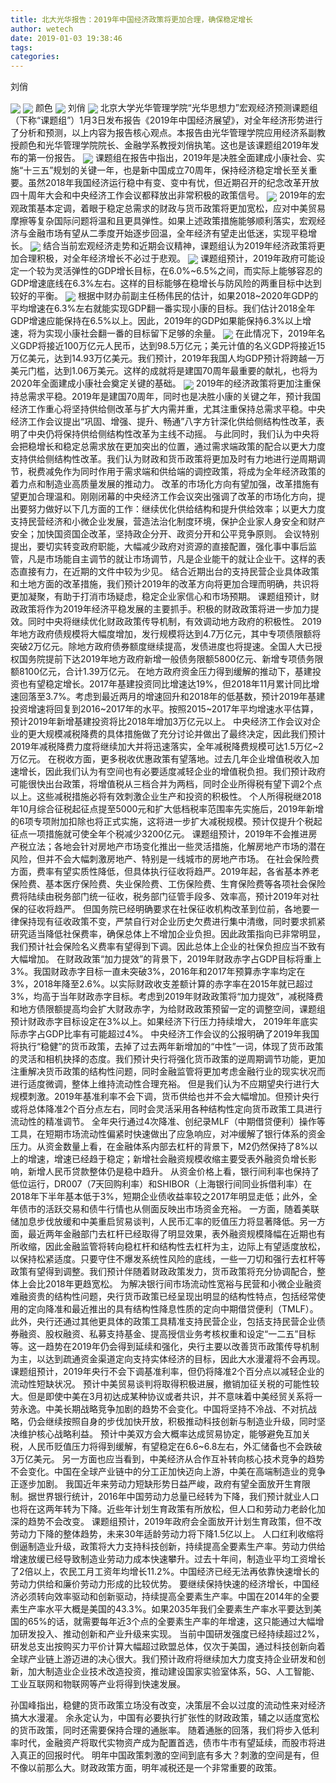 ```yaml
---
title: 北大光华报告：2019年中国经济政策将更加合理，确保稳定增长
author: wetech
date: 2019-01-03 19:38:46
tags: 
categories: 
---
```

刘俏
<!-- more -->
<img align="center" border="0" src="https://imgcdn.yicai.com/uppics/images/2019/01/77201dde294ff2b9b7e468ebd012d82d.jpg" />
<img align="center" border="0" src="https://imgcdn.yicai.com/uppics/images/2019/01/4e87131f2e334f6fc1dfb14c891bf1b4.jpg" />
颜色
<img align="center" border="0" src="https://imgcdn.yicai.com/uppics/images/2019/01/9b18a5f40436215a2ee117b2cb4fcd88.jpg" />
刘俏
<img align="center" border="0" src="https://imgcdn.yicai.com/uppics/images/2019/01/67d65c55f5f161b8c50316bedde9e165.jpg" />
北京大学光华管理学院“光华思想力”宏观经济预测课题组（下称“课题组”）1月3日发布报告《2019年中国经济展望》，对全年经济形势进行了分析和预测，以上内容为报告核心观点。本报告由光华管理学院应用经济系副教授颜色和光华管理学院院长、金融学系教授刘俏执笔。这也是该课题组2019年发布的第一份报告。
<img align="center" border="0" src="https://imgcdn.yicai.com/uppics/images/2019/01/c779a0b1a76e371c04ad20fab71d7a3a.jpg" />
课题组在报告中指出，2019年是决胜全面建成小康社会、实施“十三五”规划的关键一年，也是新中国成立70周年，保持经济稳定增长至关重要。虽然2018年我国经济运行稳中有变、变中有忧，但近期召开的纪念改革开放四十周年大会和中央经济工作会议都释放出非常积极的政策信号。
<img align="center" border="0" src="https://imgcdn.yicai.com/uppics/images/2019/01/d43c6b2a897bd2c74c752965962af150.jpg" />
2019年的宏观政策基本定调，着眼于稳定总需求的财政与货币政策将更加宽松，应对中美贸易摩擦等复杂国际问题将温和且更具弹性。如果上述政策措施能够顺利落实，宏观经济与金融市场有望从二季度开始逐步回温，全年经济有望走出低迷，实现平稳增长。
<img align="center" border="0" src="https://imgcdn.yicai.com/uppics/images/2019/01/92a27e66062294f2ba1416089eec8cc1.jpg" />
结合当前宏观经济走势和近期会议精神，课题组认为2019年经济政策将更加合理积极，对全年经济增长不必过于悲观。
<img align="center" border="0" src="https://imgcdn.yicai.com/uppics/images/2019/01/83e26d0d68326b74f6ec066b52414f46.jpg" />
课题组预计，2019年政府可能设定一个较为灵活弹性的GDP增长目标，在6.0%~6.5%之间，而实际上能够容忍的GDP增速底线在6.3%左右。这样的目标能够在稳增长与防风险的两重目标中达到较好的平衡。
<img align="center" border="0" src="https://imgcdn.yicai.com/uppics/images/2019/01/f4c1df8436ed0337f36d5490689fdc6d.jpg" />
根据中财办前副主任杨伟民的估计，如果2018~2020年GDP的平均增速在6.3%左右就能实现GDP翻一番实现小康的目标。我们估计2018全年GDP增速应能保持在6.5%以上。因此，2019年的GDP如果能保持6.3%以上增速，将为实现小康社会翻一番的目标留下足够的余量。
<img align="center" border="0" src="https://imgcdn.yicai.com/uppics/images/2019/01/2302fb96351085a5161b7af25950576c.jpg" />
在此情况下，2019年名义GDP将接近100万亿元人民币，达到98.5万亿元；美元计值的名义GDP将接近15万亿美元，达到14.93万亿美元。我们预计，2019年我国人均GDP预计将跨越一万美元门槛，达到1.06万美元。这样的成就将是建国70周年最重要的献礼，也将为2020年全面建成小康社会奠定关键的基础。
<img align="center" border="0" src="https://imgcdn.yicai.com/uppics/images/2019/01/65e4e32d92f2b5ba458d10b44341221a.jpg" />
2019年的经济政策将更加注重保持总需求平稳。2019年是建国70周年，同时也是决胜小康的关键之年，预计我国经济工作重心将坚持供给侧改革与扩大内需并重，尤其注重保持总需求平稳。中央经济工作会议提出“巩固、增强、提升、畅通”八字方针深化供给侧结构性改革，表明了中央仍将保持供给侧结构性改革为主线不动摇。
与此同时，我们认为中央将会把稳增长和稳定总需求放在更加突出的位置，通过需求端政策的配合以更大力度支持供给侧结构性改革。我们认为财政和货币政策将更加及时有力地进行逆周期调节，税费减免作为同时作用于需求端和供给端的调控政策，将成为全年经济政策的着力点和制造业高质量发展的推动力。
改革的市场化方向有望加强，改革措施有望更加合理温和。刚刚闭幕的中央经济工作会议突出强调了改革的市场化方向，提出要努力做好以下几方面的工作：继续优化供给结构和提升供给效率；以更大力度支持民营经济和小微企业发展，营造法治化制度环境，保护企业家人身安全和财产安全；加快国资国企改革，坚持政企分开、政资分开和公平竞争原则。
会议特别提出，要切实转变政府职能，大幅减少政府对资源的直接配置，强化事中事后监管，凡是市场能自主调节的就让市场调节，凡是企业能干的就让企业干。这样的表态直接有力，在近期的文件中较为少见。
结合近期出台的支持民营企业具体政策和土地方面的改革措施，我们预计2019年的改革方向将更加合理而明确，共识将更加凝聚，有助于打消市场疑虑，稳定企业家信心和市场预期。
课题组预计，财政政策将作为2019年经济平稳发展的主要抓手。积极的财政政策将进一步加力提效。同时中央将继续优化财政政策传导机制，有效调动地方政府的积极性。
2019年地方政府债规模将大幅度增加，发行规模将达到4.7万亿元，其中专项债限额将突破2万亿元。除地方政府债券额度继续提高，发债进度也将提速。全国人大已授权国务院提前下达2019年地方政府新增一般债务限额5800亿元、新增专项债务限额8100亿元，合计1.39万亿元。
在地方政府资金压力得到缓解的推动下，基建投资也有望稳定增长。2017年基建投资同比增速达19%，但2018年11月累计同比增速回落至3.7%。考虑到最近两月的增速回升和2018年的低基数，预计2019年基建投资增速将回复到2016~2017年的水平。按照2015~2017年平均增速水平估算，预计2019年新增基建投资将比2018年增加3万亿元以上。
中央经济工作会议对企业的更大规模减税降费的具体措施做了充分讨论并做出了最终决定，因此我们预计2019年减税降费力度将继续加大并将迅速落实，全年减税降费规模可达1.5万亿~2万亿元。
在税收方面，更多税收优惠政策有望落地。过去几年企业增值税收入加速增长，因此我们认为有空间也有必要适度减轻企业的增值税负担。我们预计政府可能很快出台政策，将增值税从三档合并为两档，同时企业所得税有望下调2个点以上。这些减税措施必将有效刺激企业生产和投资的积极性。
个人所得税继2018年10月综合征税起征点提至5000元和扩大低档税率范围率先实施后，2019年新增的6项专项附加扣除也将正式实施，这将进一步扩大减税规模。预计仅提升个税起征点一项措施就可使全年个税减少3200亿元。
课题组预计，2019年不会推进房产税立法；各地会针对房地产市场变化推出一些灵活措施，化解房地产市场的潜在风险，但并不会大幅刺激房地产、特别是一线城市的房地产市场。
在社会保险费方面，费率有望实质性降低，但具体执行征收将趋严。2019年起，各省基本养老保险费、基本医疗保险费、失业保险费、工伤保险费、生育保险费等各项社会保险费将陆续由税务部门统一征收，税务部门征管手段多、效率高，预计2019年对社保的征收将趋严。
但国务院已经明确要求在社保征收机构改革到位前，各地要一律保持现有征收政策不变，严禁自行对企业历史欠费进行集中清缴，同时要求抓紧研究适当降低社保费率，确保总体上不增加企业负担。因此政策指向已非常明显，我们预计社会保险名义费率有望得到下调。因此总体上企业的社保负担应当不致有大幅增加。
在财政政策“加力提效”的背景下，2019年财政赤字占GDP目标将重上3%。我国财政赤字目标一直未突破3%，2016年和2017年预算赤字率均定在3%，2018年降至2.6%。以实际财政收支差额计算的赤字率在2015年就已超过3%，均高于当年财政赤字目标。考虑到2019年财政政策将“加力提效”，减税降费和地方债限额提高均会扩大财政赤字，为给财政政策预留一定的调整空间，课题组预计财政赤字目标设定在3%以上。如果经济下行压力持续增大， 2019年年底实际赤字占GDP比率有可能超过4%。
中央经济工作会议的公报明确了2019年我国将执行“稳健”的货币政策，去掉了过去两年新增加的“中性”一词，体现了货币政策的灵活和相机抉择的态度。我们预计央行将强化货币政策的逆周期调节功能，更加注重解决货币政策的结构性问题，同时金融监管将更加考虑金融行业的现实状况而进行适度微调，整体上维持流动性合理充裕。
但是我们认为不应期望央行进行大规模刺激。2019年基准利率不会下调，货币供给也并不会大幅增加。但预计央行或将总体降准2个百分点左右，同时会灵活采用各种结构性定向货币政策工具进行流动性的精准调节。
全年央行通过4次降准、创纪录MLF（中期借贷便利）操作等工具，在短期市场流动性偏紧时快速做出了应急响应，对冲缓解了银行体系的资金压力。从资金数量上看，在金融体系内部去杠杆的背景下，M2仍然保持了8%以上的增速，增速已经趋于稳定；新增社会融资规模收缩主要受表外融资负增长影响，新增人民币贷款整体仍是稳中趋升。
从资金价格上看，银行间利率也保持了低位运行，DR007（7天回购利率）和SHIBOR（上海银行间同业拆借利率）在2018年下半年基本低于3%，短期企业债收益率较之2017年明显走低；此外，全年债市的活跃交易和债牛行情也从侧面反映出市场资金充裕。
一方面，随着美联储加息步伐放缓和中美重启贸易谈判，人民币汇率的贬值压力将显著降低。另一方面，最近两年金融部门去杠杆已经取得了明显效果，表外融资规模降幅在近期也有所收缩，因此金融监管将转向稳杠杆和结构性去杠杆为主，边际上有望适度放松，以保持松紧适度。只要守住不爆发系统性风险的底线，一些一刀切和强行去杠杆等政策有望得到调整。我们预计伴随着财政政策发力，货币政策将充分协调配合，整体上会比2018年更趋宽松。
为解决银行间市场流动性宽裕与民营和小微企业融资难融资贵的结构性问题，央行货币政策已经呈现出明显的结构性特点，包括经常使用的定向降准和最近推出的具有结构性降息性质的定向中期借贷便利（TMLF）。
此外，央行还通过其他更具体的政策工具精准支持民营企业，包括支持民营企业债券融资、股权融资、私募支持基金、提高授信业务考核权重和设定“一二五”目标等。这一趋势在2019年仍会得到延续和强化，央行主要以改善货币政策传导机制为主，以达到疏通资金渠道定向支持实体经济的目标，因此大水漫灌将不会再现。课题组预计，2019年央行不会下调基准利率，但仍将降准2个百分点以减轻企业的流动性短缺状况。
预计中美贸易谈判将取得积极进展，撤销加征关税的可能性较大。但是即使中美在3月初达成某种协议或者共识，并不意味着中美经贸关系将一劳永逸。中美长期战略竞争加剧的趋势不会变化。中国将坚持不冷战、不对抗战略，仍会继续按照自身的步伐加快开放，积极推动科技创新与制造业升级，同时坚决维护核心战略利益。
预计中美双方会大概率达成贸易协定，能够避免互加关税，人民币贬值压力将得到缓解，有望稳定在6.6~6.8左右，外汇储备也不会跌破3万亿美元。
另一方面也应当看到，中美经济从合作互补转向核心技术竞争的趋势不会变化。中国在全球产业链中的分工正加快迈向上游，中美在高端制造业的竞争正逐步加剧。
我国近年来劳动力短缺形势日益严峻，政府有望全面放开生育限制。据世界银行统计，2016年中国劳动力总量已经转为下降，我们预计就业人口也将在这两年转为下降。近些年计划生育政策有所放松，但人口和劳动力老龄化加深的趋势不会改变。
课题组预计，2019年政府会全面放开计划生育政策，但不改劳动力下降的整体趋势，未来30年适龄劳动力将下降1.5亿以上。
人口红利收缩将倒逼制造业升级，政策将大力支持科技创新，持续提高全要素生产率。劳动力供给增速放缓已经导致制造业劳动力成本快速攀升。过去十年间，制造业平均工资增长了2倍以上，农民工月工资年均增长11.2%。中国经济已经无法再依靠快速增长的劳动力供给和廉价劳动力形成的比较优势。
要继续保持快速的经济增长，中国经济必须转向效率驱动和创新驱动，持续提高全要素生产率。中国在2014年的全要素生产率水平大概是美国的43.3%。如果2035年我们全要素生产率水平要达到美国的65%的话，就需要每年近3个点的全要素生产率的年增速，这只能通过大幅增加研发投入、推动创新和产业升级来实现。
当前中国研发强度已经持续超过2%，研发总支出按购买力平价计算大幅超过欧盟总体，仅次于美国，通过科技创新向着全球产业链上游迈进的决心很大。我们预计政府将继续加大力度支持企业研发和创新，加大制造业企业技术改造投资，推动建设国家实验室体系，5G、人工智能、工业互联网和物联网等产业将得到快速发展。
 
 
孙国峰指出，稳健的货币政策立场没有改变，决策层不会以过度的流动性来对经济搞大水漫灌。
余永定认为，中国有必要执行扩张性的财政政策，辅之以适度宽松的货币政策，同时还需要保持合理的通胀率。
随着通胀的回落，我们将步入低利率时代，金融资产将取代实物资产成为配置首选，债市牛市有望延续，而股市将进入真正的回报时代。
明年中国政策刺激的空间到底有多大？刺激的空间是有，但不像以前那么大。财政政策方面，明年减税还是一个非常重要的政策。

